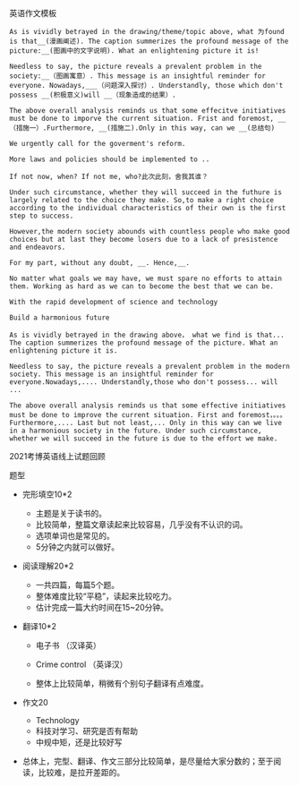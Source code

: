 英语作文模板

```
As is vividly betrayed in the drawing/theme/topic above, what 为found is that__(漫画阐述). The caption summerizes the profound message of the picture:__(图画中的文字说明). What an enlightening picture it is!

Needless to say, the picture reveals a prevalent problem in the society:__（图画寓意）. This message is an insightful reminder for everyone. Nowadays,___（问题深入探讨）. Understandly, those which don't possess __(积极意义)will __（现象造成的结果）.

The above overall analysis reminds us that some effecitve initiatives must be done to imporve the current situation. Frist and foremost, __（措施一）.Furthermore, __(措施二).Only in this way, can we __(总结句)
```



```
We urgently call for the goverment's reform.

More laws and policies should be implemented to ..

If not now, when? If not me, who?此次此刻，舍我其谁？ 

Under such circumstance, whether they will succeed in the futhure is largely related to the choice they make. So,to make a right choice according to the individual characteristics of their own is the first step to success.

However,the modern society abounds with countless people who make good choices but at last they become losers due to a lack of presistence and endeavors.

For my part, without any doubt, __. Hence,__.

No matter what goals we may have, we must spare no efforts to attain them. Working as hard as we can to become the best that we can be.

With the rapid development of science and technology

Build a harmonious future
```



```
As is vividly betrayed in the drawing above， what we find is that... The caption summerizes the profound message of the picture. What an enlightening picture it is.

Needless to say, the picture reveals a prevalent problem in the modern society. This message is an insightful reminder for everyone.Nowadays,.... Understandly,those who don't possess... will ... 

The above overall analysis reminds us that some effective initiatives must be done to improve the current situation. First and foremost，。。。 Furthermore,.... Last but not least,... Only in this way can we live in a harmonious society in the future. Under such circumstance, whether we will succeed in the future is due to the effort we make.
```



2021考博英语线上试题回顾

题型

- 完形填空10*2
  - 主题是关于读书的。
  - 比较简单，整篇文章读起来比较容易，几乎没有不认识的词。
  - 选项单词也是常见的。
  - 5分钟之内就可以做好。

- 阅读理解20*2
  - 一共四篇，每篇5个题。
  - 整体难度比较“平稳”，读起来比较吃力。
  - 估计完成一篇大约时间在15~20分钟。

- 翻译10*2

  - 电子书 （汉译英）

  - Crime control （英译汉）
  - 整体上比较简单，稍微有个别句子翻译有点难度。

- 作文20

  - Technology
  - 科技对学习、研究是否有帮助
  - 中规中矩，还是比较好写

- 总体上，完型、翻译、作文三部分比较简单，是尽量给大家分数的；至于阅读，比较难，是拉开差距的。